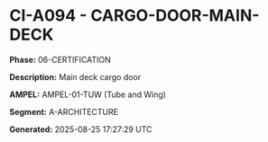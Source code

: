# CI-A094 - CARGO-DOOR-MAIN-DECK

**Phase:** 06-CERTIFICATION

**Description:** Main deck cargo door

**AMPEL:** AMPEL-01-TUW (Tube and Wing)

**Segment:** A-ARCHITECTURE

**Generated:** 2025-08-25 17:27:29 UTC
